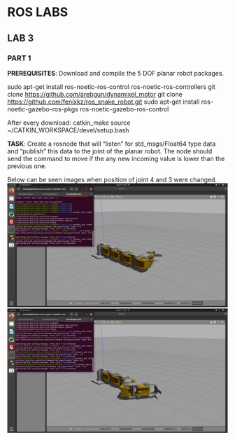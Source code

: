 # ROS LABS
## LAB 3 
### PART 1

**PREREQUISITES**: Download and compile the 5 DOF planar robot packages.

sudo apt-get install ros-noetic-ros-control ros-noetic-ros-controllers 
git clone https://github.com/arebgun/dynamixel_motor
git clone https://github.com/fenixkz/ros_snake_robot.git
sudo apt-get install ros-noetic-gazebo-ros-pkgs ros-noetic-gazebo-ros-control 

After every download: 
catkin_make
source ~/CATKIN_WORKSPACE/devel/setup.bash 

**TASK**: Create a rosnode that will “listen” for std_msgs/Float64 type data and “publish” this 
data to the joint of the planar robot. The node should send the command to move if 
the any new incoming value is lower than the previous one. 

Below can be seen images when position of joint 4 and 3 were changed. 
![alt text](https://github.com/zhamilyaa/ROS_labs/blob/main/joint4_changed.png)
![alt text](https://github.com/zhamilyaa/ROS_labs/blob/main/joint3_changed.png)
